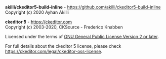 **akilli/ckeditor5-build-inline** - https://github.com/akilli/ckeditor5-build-inline<br>
Copyright (c) 2020 Ayhan Akilli

**ckeditor 5** - https://ckeditor.com<br>
Copyright (c) 2003-2020, CKSource - Frederico Knabben

Licensed under the terms of [GNU General Public License Version 2 or later](http://www.gnu.org/licenses/gpl.html).

For full details about the ckeditor 5 license, please check https://ckeditor.com/legal/ckeditor-oss-license.
